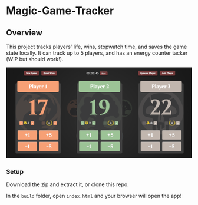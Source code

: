 # Magic-Game-Tracker

## Overview 

This project tracks players' life, wins, stopwatch time, and saves the game state locally. It can track up to 5 players, and has an energy counter tacker (WIP but should work!).

![](screenshot.png)

### Setup

Download the zip and extract it, or clone this repo.

In the `build` folder, open `index.html` and your browser will open the app!


